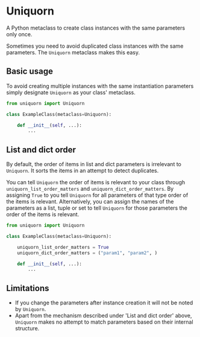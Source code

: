 # Uniquorn

A Python metaclass to create class instances with the same parameters only once.

Sometimes you need to avoid duplicated class instances with the same parameters.
The `Uniquorn` metaclass makes this easy.

## Basic usage

To avoid creating multiple instances with the same instantiation parameters
simply designate `Uniquorn` as your class' metaclass.

```python
from uniquorn import Uniquorn

class ExampleClass(metaclass=Uniquorn):

    def __init__(self, ...):
        ...
```

## List and dict order

By default, the order of items in list and dict parameters is irrelevant to
`Uniquorn`. It sorts the items in an attempt to detect duplicates.

You can tell `Uniquorn` the order of items is relevant to your
class through `uniquorn_list_order_matters` and `uniquorn_dict_order_matters`.
By assigning `True` to you tell `Uniquorn` for all parameters of that type order
of the items is relevant. Alternatively, you can assign the names of the
parameters  as a list, tuple or set to tell `Uniquorn` for those parameters the
order of the items is relevant.

```python
from uniquorn import Uniquorn

class ExampleClass(metaclass=Uniquorn):

    uniquorn_list_order_matters = True
    uniquorn_dict_order_matters = ("param1", "param2", )

    def __init__(self, ...):
        ...
```

## Limitations
- If you change the parameters after instance creation it will not be noted
  by `Uniquorn`.
- Apart from the mechanism described under 'List and dict order' above,
  `Uniquorn` makes no attempt to match parameters based on their internal
  structure.
